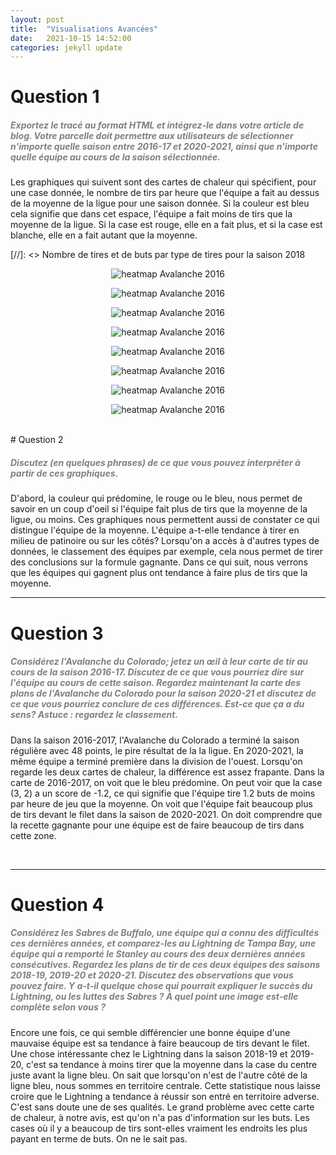 ```yaml
---
layout: post
title:  "Visualisations Avancées"
date:   2021-10-15 14:52:00
categories: jekyll update
---
```


# Question 1

##### <span style="color:grey">Exportez le tracé au format HTML et intégrez-le dans votre article de blog. Votre parcelle doit permettre aux utilisateurs de sélectionner n'importe quelle saison entre 2016-17 et 2020-2021, ainsi que n'importe quelle équipe au cours de la saison sélectionnée.</span>

Les graphiques qui suivent sont des cartes de chaleur qui spécifient, pour une case donnée, le nombre de tirs par heure que l'équipe a fait au dessus de la moyenne de la ligue pour une saison donnée. Si la couleur est bleu cela signifie que dans cet espace, l'équipe a fait moins de tirs que la moyenne de la ligue. Si la case est rouge, elle en a fait plus, et si la case est blanche, elle en a fait autant que la moyenne.
<br>

[//]: <> Nombre de tires et de buts par type de tires pour la saison 2018

<p align="center">
  <img src="/assets/echauffement/Avalanche_2016.png" alt="heatmap Avalanche 2016"/>
</p>
<p align="center">
  <img src="/assets/echauffement/Avalanche_2020.png" alt="heatmap Avalanche 2016"/>
</p>
<p align="center">
  <img src="/assets/echauffement/Sabres_2018.png" alt="heatmap Avalanche 2016"/>
</p>
<p align="center">
  <img src="/assets/echauffement/Lightning_2018.png" alt="heatmap Avalanche 2016"/>
</p>
<p align="center">
  <img src="/assets/echauffement/Sabres_2019.png" alt="heatmap Avalanche 2016"/>
</p>
<p align="center">
  <img src="/assets/echauffement/Lightning_2019.png" alt="heatmap Avalanche 2016"/>
</p>
<p align="center">
  <img src="/assets/echauffement/Sabres_2020.png" alt="heatmap Avalanche 2016"/>
</p>
<p align="center">
  <img src="/assets/echauffement/Lightning_2020.png" alt="heatmap Avalanche 2016"/>
</p>

<br>
# Question 2

##### <span style="color:grey">Discutez (en quelques phrases) de ce que vous pouvez interpréter à partir de ces graphiques.</span>

D'abord, la couleur qui prédomine, le rouge ou le bleu, nous permet de savoir en un coup d'oeil si l'équipe fait plus de tirs que la moyenne de la ligue, ou moins. Ces graphiques nous permettent aussi de constater ce qui distingue l'équipe de la moyenne. L'équipe a-t-elle tendance à tirer en milieu de patinoire ou sur les côtés? Lorsqu'on a accès à d'autres types de données, le classement des équipes par exemple, cela nous permet de tirer des conclusions sur la formule gagnante. Dans ce qui suit, nous verrons que les équipes qui gagnent plus ont tendance à faire plus de tirs que la moyenne.
<br>

---

# Question 3

##### <span style="color:grey">Considérez l'Avalanche du Colorado; jetez un œil à leur carte de tir au cours de la saison 2016-17. Discutez de ce que vous pourriez dire sur l'équipe au cours de cette saison. Regardez maintenant la carte des plans de l'Avalanche du Colorado pour la saison 2020-21 et discutez de ce que vous pourriez conclure de ces différences. Est-ce que ça a du sens? Astuce : regardez le classement.</span>

Dans la saison 2016-2017, l'Avalanche du Colorado a terminé la saison régulière avec 48 points, le pire résultat de la la ligue. En 2020-2021, la même équipe a terminé première dans la division de l'ouest. Lorsqu'on regarde les deux cartes de chaleur, la différence est assez frapante. Dans la carte de 2016-2017, on voit que le bleu prédomine. On peut voir que la case (3, 2) a un score de -1.2, ce qui signifie que l'équipe tire 1.2 buts de moins par heure de jeu que la moyenne. On voit que l'équipe fait beaucoup plus de tirs devant le filet dans la saison de 2020-2021. On doit comprendre que la recette gagnante pour une équipe est de faire beaucoup de tirs dans cette zone.

<br>

---

# Question 4

##### <span style="color:grey">Considérez les Sabres de Buffalo, une équipe qui a connu des difficultés ces dernières années, et comparez-les au Lightning de Tampa Bay, une équipe qui a remporté le Stanley au cours des deux dernières années consécutives. Regardez les plans de tir de ces deux équipes des saisons 2018-19, 2019-20 et 2020-21. Discutez des observations que vous pouvez faire. Y a-t-il quelque chose qui pourrait expliquer le succès du Lightning, ou les luttes des Sabres ? À quel point une image est-elle complète selon vous ?</span>

Encore une fois, ce qui semble différencier une bonne équipe d'une mauvaise équipe est sa tendance à faire beaucoup de tirs devant le filet. Une chose intéressante chez le Lightning dans la saison 2018-19 et 2019-20, c'est sa tendance à moins tirer que la moyenne dans la case du centre juste avant la ligne bleu. On sait que lorsqu'on n'est de l'autre côté de la ligne bleu, nous sommes en territoire centrale. Cette statistique nous laisse croire que le Lightning a tendance à réussir son entré en territoire adverse. C'est sans doute une de ses qualités.
Le grand problème avec cette carte de chaleur, à notre avis, est qu'on n'a pas d'information sur les buts. Les cases où il y a beaucoup de tirs sont-elles vraiment les endroits les plus payant en terme de buts. On ne le sait pas.



